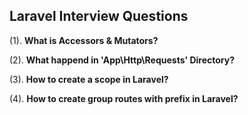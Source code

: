 ## Laravel Interview Questions

(1). **What is Accessors & Mutators?**

(2). **What happend in 'App\Http\Requests'  Directory?**

(3). **How to create a scope in Laravel?**

(4). **How to create group routes with prefix  in Laravel?**
